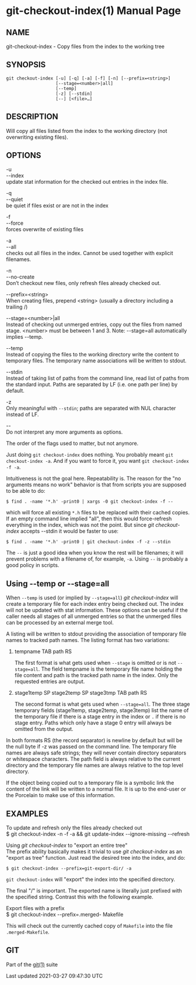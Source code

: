 git-checkout-index(1) Manual Page
=================================

NAME
----

git-checkout-index - Copy files from the index to the working tree

SYNOPSIS
--------

    git checkout-index [-u] [-q] [-a] [-f] [-n] [--prefix=<string>]
                       [--stage=<number>|all]
                       [--temp]
                       [-z] [--stdin]
                       [--] [<file>…​]

DESCRIPTION
-----------

Will copy all files listed from the index to the working directory (not overwriting existing files).

OPTIONS
-------

-u  
--index  
update stat information for the checked out entries in the index file.

-q  
--quiet  
be quiet if files exist or are not in the index

-f  
--force  
forces overwrite of existing files

-a  
--all  
checks out all files in the index. Cannot be used together with explicit filenames.

-n  
--no-create  
Don’t checkout new files, only refresh files already checked out.

--prefix=&lt;string&gt;  
When creating files, prepend &lt;string&gt; (usually a directory including a trailing /)

--stage=&lt;number&gt;|all  
Instead of checking out unmerged entries, copy out the files from named stage. &lt;number&gt; must be between 1 and 3. Note: --stage=all automatically implies --temp.

--temp  
Instead of copying the files to the working directory write the content to temporary files. The temporary name associations will be written to stdout.

--stdin  
Instead of taking list of paths from the command line, read list of paths from the standard input. Paths are separated by LF (i.e. one path per line) by default.

-z  
Only meaningful with `--stdin`; paths are separated with NUL character instead of LF.

--  
Do not interpret any more arguments as options.

The order of the flags used to matter, but not anymore.

Just doing `git checkout-index` does nothing. You probably meant `git checkout-index -a`. And if you want to force it, you want `git checkout-index -f -a`.

Intuitiveness is not the goal here. Repeatability is. The reason for the "no arguments means no work" behavior is that from scripts you are supposed to be able to do:

    $ find . -name '*.h' -print0 | xargs -0 git checkout-index -f --

which will force all existing `*.h` files to be replaced with their cached copies. If an empty command line implied "all", then this would force-refresh everything in the index, which was not the point. But since *git checkout-index* accepts --stdin it would be faster to use:

    $ find . -name '*.h' -print0 | git checkout-index -f -z --stdin

The `--` is just a good idea when you know the rest will be filenames; it will prevent problems with a filename of, for example, `-a`. Using `--` is probably a good policy in scripts.

Using --temp or --stage=all
---------------------------

When `--temp` is used (or implied by `--stage=all`) *git checkout-index* will create a temporary file for each index entry being checked out. The index will not be updated with stat information. These options can be useful if the caller needs all stages of all unmerged entries so that the unmerged files can be processed by an external merge tool.

A listing will be written to stdout providing the association of temporary file names to tracked path names. The listing format has two variations:

1.  tempname TAB path RS

    The first format is what gets used when `--stage` is omitted or is not `--stage=all`. The field tempname is the temporary file name holding the file content and path is the tracked path name in the index. Only the requested entries are output.

2.  stage1temp SP stage2temp SP stage3tmp TAB path RS

    The second format is what gets used when `--stage=all`. The three stage temporary fields (stage1temp, stage2temp, stage3temp) list the name of the temporary file if there is a stage entry in the index or `.` if there is no stage entry. Paths which only have a stage 0 entry will always be omitted from the output.

In both formats RS (the record separator) is newline by default but will be the null byte if -z was passed on the command line. The temporary file names are always safe strings; they will never contain directory separators or whitespace characters. The path field is always relative to the current directory and the temporary file names are always relative to the top level directory.

If the object being copied out to a temporary file is a symbolic link the content of the link will be written to a normal file. It is up to the end-user or the Porcelain to make use of this information.

EXAMPLES
--------

 To update and refresh only the files already checked out   
    $ git checkout-index -n -f -a && git update-index --ignore-missing --refresh

 Using *git checkout-index* to "export an entire tree"   
The prefix ability basically makes it trivial to use *git checkout-index* as an "export as tree" function. Just read the desired tree into the index, and do:

    $ git checkout-index --prefix=git-export-dir/ -a

`git checkout-index` will "export" the index into the specified directory.

The final "/" is important. The exported name is literally just prefixed with the specified string. Contrast this with the following example.

Export files with a prefix  
    $ git checkout-index --prefix=.merged- Makefile

This will check out the currently cached copy of `Makefile` into the file `.merged-Makefile`.

GIT
---

Part of the [git(1)](git.html) suite

Last updated 2021-03-27 09:47:30 UTC

